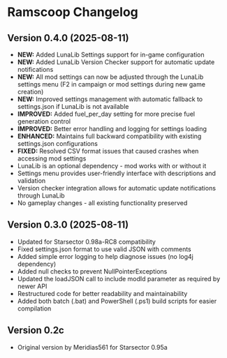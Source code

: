 # Ramscoop Changelog

## Version 0.4.0 (2025-08-11)
- **NEW:** Added LunaLib Settings support for in-game configuration
- **NEW:** Added LunaLib Version Checker support for automatic update notifications
- **NEW:** All mod settings can now be adjusted through the LunaLib settings menu (F2 in campaign or mod settings during new game creation)
- **NEW:** Improved settings management with automatic fallback to settings.json if LunaLib is not available
- **IMPROVED:** Added fuel_per_day setting for more precise fuel generation control
- **IMPROVED:** Better error handling and logging for settings loading
- **ENHANCED:** Maintains full backward compatibility with existing settings.json configurations
- **FIXED:** Resolved CSV format issues that caused crashes when accessing mod settings
- LunaLib is an optional dependency - mod works with or without it
- Settings menu provides user-friendly interface with descriptions and validation
- Version checker integration allows for automatic update notifications through LunaLib
- No gameplay changes - all existing functionality preserved

## Version 0.3.0 (2025-08-11)
- Updated for Starsector 0.98a-RC8 compatibility
- Fixed settings.json format to use valid JSON with comments
- Added simple error logging to help diagnose issues (no log4j dependency)
- Added null checks to prevent NullPointerExceptions
- Updated the loadJSON call to include modId parameter as required by newer API
- Restructured code for better readability and maintainability
- Added both batch (.bat) and PowerShell (.ps1) build scripts for easier compilation

## Version 0.2c
- Original version by Meridias561 for Starsector 0.95a
